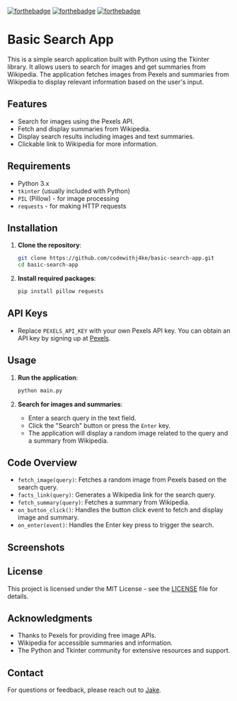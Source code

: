 [![forthebadge](https://forthebadge.com/images/badges/made-with-python.svg)](https://forthebadge.com) [![forthebadge](https://forthebadge.com/images/badges/code-written-by-chatgpt-ai-ftw.svg)](https://forthebadge.com) [![forthebadge](https://forthebadge.com/images/badges/built-with-love.svg)](https://forthebadge.com)

# Basic Search App

This is a simple search application built with Python using the Tkinter library. It allows users to search for images and get summaries from Wikipedia. The application fetches images from Pexels and summaries from Wikipedia to display relevant information based on the user's input.

## Features

- Search for images using the Pexels API.
- Fetch and display summaries from Wikipedia.
- Display search results including images and text summaries.
- Clickable link to Wikipedia for more information.

## Requirements

- Python 3.x
- `tkinter` (usually included with Python)
- `PIL` (Pillow) - for image processing
- `requests` - for making HTTP requests

## Installation

1. **Clone the repository**:
    ```sh
    git clone https://github.com/codewithj4ke/basic-search-app.git
    cd basic-search-app
    ```

2. **Install required packages**:
    ```sh
    pip install pillow requests
    ```

## API Keys

- Replace `PEXELS_API_KEY` with your own Pexels API key. You can obtain an API key by signing up at [Pexels](https://www.pexels.com/api/).

## Usage

1. **Run the application**:
    ```sh
    python main.py
    ```

2. **Search for images and summaries**:
    - Enter a search query in the text field.
    - Click the "Search" button or press the `Enter` key.
    - The application will display a random image related to the query and a summary from Wikipedia.

## Code Overview

- `fetch_image(query)`: Fetches a random image from Pexels based on the search query.
- `facts_link(query)`: Generates a Wikipedia link for the search query.
- `fetch_summary(query)`: Fetches a summary from Wikipedia.
- `on_button_click()`: Handles the button click event to fetch and display image and summary.
- `on_enter(event)`: Handles the Enter key press to trigger the search.

## Screenshots

## License

This project is licensed under the MIT License - see the [LICENSE](LICENSE) file for details.

## Acknowledgments

- Thanks to Pexels for providing free image APIs.
- Wikipedia for accessible summaries and information.
- The Python and Tkinter community for extensive resources and support.

## Contact

For questions or feedback, please reach out to [Jake](mailto:thectzn@gmail.com).
